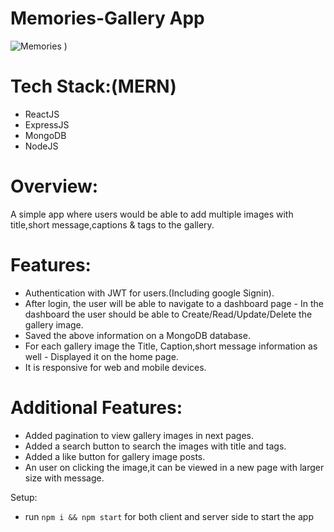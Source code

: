 # Memories-Gallery App

![Memories](https://user-images.githubusercontent.com/34540460/125732419-485dedb5-7928-4cf8-bc66-569ed2f0bc8e.png)
)
# Tech Stack:(MERN)
- ReactJS 
- ExpressJS 
- MongoDB 
- NodeJS 
# Overview:
A simple app where users would be able to add multiple images with title,short message,captions & tags to the gallery. 
# Features:
- Authentication with JWT for users.(Including google Signin).
- After login, the user will be able to navigate to a dashboard page - In the dashboard the user should be able to 
  Create/Read/Update/Delete the gallery image.
- Saved the above information on a MongoDB database.
- For each gallery image the Title, Caption,short message information as well - Displayed it on the home page. 
- It is responsive for web and mobile devices.
# Additional Features:
- Added pagination to view gallery images in next pages.
- Added a search button to search the images with title and tags.
- Added a like button for gallery image posts. 
- An user on clicking the image,it can be viewed in a new page with larger size with message.

Setup:
- run ```npm i && npm start``` for both client and server side to start the app
